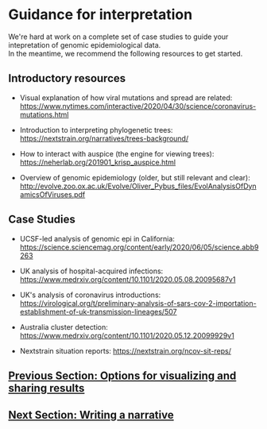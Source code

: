 # Guidance for interpretation  

We're hard at work on a complete set of case studies to guide your intepretation of genomic epidemiological data.  
In the meantime, we recommend the following resources to get started.

## Introductory resources  

* Visual explanation of how viral mutations and spread are related: https://www.nytimes.com/interactive/2020/04/30/science/coronavirus-mutations.html

* Introduction to interpreting phylogenetic trees: https://nextstrain.org/narratives/trees-background/

* How to interact with auspice (the engine for viewing trees): https://neherlab.org/201901_krisp_auspice.html

* Overview of genomic epidemiology (older, but still relevant and clear): http://evolve.zoo.ox.ac.uk/Evolve/Oliver_Pybus_files/EvolAnalysisOfDynamicsOfViruses.pdf


## Case Studies

* UCSF-led analysis of genomic epi in California: https://science.sciencemag.org/content/early/2020/06/05/science.abb9263

* UK analysis of hospital-acquired infections: https://www.medrxiv.org/content/10.1101/2020.05.08.20095687v1

* UK's analysis of coronavirus introductions: https://virological.org/t/preliminary-analysis-of-sars-cov-2-importation-establishment-of-uk-transmission-lineages/507

* Australia cluster detection: https://www.medrxiv.org/content/10.1101/2020.05.12.20099929v1

* Nextstrain situation reports: https://nextstrain.org/ncov-sit-reps/

## [Previous Section: Options for visualizing and sharing results](./docs/sharing.md)
## [Next Section: Writing a narrative](./docs/narratives.md)